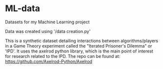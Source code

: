 # ML-data
Datasets for my Machine Learning project

Data was created using '/data creation.py'

This is a synthetic dataset detailing interactions between algorithms/players in a Game Theory experiment called the "Iterated Prisoner's Dilemma" or 'IPD'.
It uses the axelrod python library, which is the main point of interest for research related to the IPD. 
The repo can be found at: https://github.com/Axelrod-Python/Axelrod
